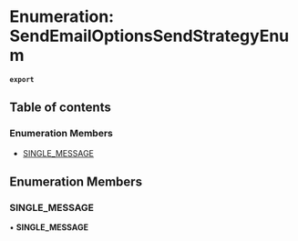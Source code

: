 # Enumeration: SendEmailOptionsSendStrategyEnum

**`export`**

## Table of contents

### Enumeration Members

- [SINGLE\_MESSAGE](SendEmailOptionsSendStrategyEnum.md#single_message)

## Enumeration Members

### <a id="single_message" name="single_message"></a> SINGLE\_MESSAGE

• **SINGLE\_MESSAGE**
